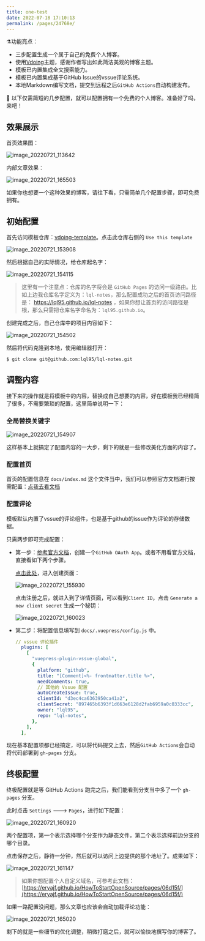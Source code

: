 ```yaml
---
title: one-test
date: 2022-07-18 17:10:13
permalink: /pages/24768e/
---
```



⚗️功能亮点：

- 三步配置生成一个属于自己的免费个人博客。
- 使用[Vdoing](https://github.com/xugaoyi/vuepress-theme-vdoing)主题，感谢作者写出如此简洁美观的博客主题。
- 模板已内置集成全文搜索能力。
- 模板已内置集成基于GitHub Issue的vssue评论系统。
- 本地Markdown编写文档，提交到远程之后`GitHub Actions`自动构建发布。

🦩 以下仅需简短的几步配置，就可以配置拥有一个免费的个人博客。准备好了吗，来吧！

## 效果展示

首页效果图：

![image_20220721_113642](https://cdn.staticaly.com/gh/eryajf/tu/main/img/image_20220721_113642.png)

内部文章效果：

![image_20220721_165503](https://cdn.staticaly.com/gh/eryajf/tu/main/img/image_20220721_165503.png)

如果你也想要一个这种效果的博客，请往下看，只需简单几个配置步骤，即可免费拥有。

## 初始配置

首先访问模板仓库：[vdoing-template](https://github.com/eryajf/vdoing-template)。点击此仓库右侧的 `Use this template`

![image_20220721_153908](https://cdn.staticaly.com/gh/eryajf/tu/main/img/image_20220721_153908.png)

然后根据自己的实际情况，给仓库起名字：

![image_20220721_154115](https://cdn.staticaly.com/gh/eryajf/tu/main/img/image_20220721_154115.png)

> 这里有一个注意点：仓库的名字将会是 `GitHub Pages` 的访问一级路由。比如上边我仓库名字定义为：`lql-notes`，那么配置成功之后的首页访问路径是： https://lql95.github.io/lql-notes  ，如果你想让首页的访问路径是根，那么只需把仓库名字命名为：`lql95.github.io`。

创建完成之后，自己仓库中的项目内容如下：

![image_20220721_154502](https://cdn.staticaly.com/gh/eryajf/tu/main/img/image_20220721_154502.png)

然后将代码克隆到本地，使用编辑器打开：

```sh
$ git clone git@github.com:lql95/lql-notes.git
```

## 调整内容

接下来的操作就是将模板中的内容，替换成自己想要的内容，好在模板我已经精简了很多，不需要繁琐的配置，这里简单说明一下：

### 全局替换关键字

![image_20220721_154907](https://cdn.staticaly.com/gh/eryajf/tu/main/img/image_20220721_154907.png)

这样基本上就搞定了配置内容的一大步，剩下的就是一些修改美化方面的内容了。

### 配置首页

首页的配置信息在 `docs/index.md` 这个文件当中，我们可以参照官方文档进行按需配置：[点我去看文档](https://doc.xugaoyi.com/pages/f14bdb/)

### 配置评论

模板默认内置了vssue的评论组件，也是基于github的issue作为评论的存储数据。

只需两步即可完成配置：

- 第一步：[参考官方文档](https://vssue.js.org/zh/guide/github.html)，创建一个`GitHub OAuth App`。或者不用看官方文档，直接看如下两个步骤。

  [点击此处](https://github.com/settings/applications/new)，进入创建页面：

  ![image_20220721_155930](https://cdn.staticaly.com/gh/eryajf/tu/main/img/image_20220721_155930.png)

  点击注册之后，就进入到了详情页面，可以看到`Client ID`，点击 `Generate a new client secret` 生成一个秘钥：

  ![image_20220721_160023](https://cdn.staticaly.com/gh/eryajf/tu/main/img/image_20220721_160023.png)

- 第二步：将配置信息填写到 `docs/.vuepress/config.js` 中。

  ```yaml
  // vssue 评论插件
    plugins: [
      [
        "vuepress-plugin-vssue-global",
        {
          platform: "github",
          title: "[Comment]<%- frontmatter.title %>",
          needComments: true,
          // 其他的 Vssue 配置
          autoCreateIssue: true,
          clientId: "d3ec4ca6363950ca41a2",
          clientSecret: "897465b6393f1d663e6128d2fab6959a0c0333cc",
          owner: "lql95",
          repo: "lql-notes",
        },
      ],
    ],
  ```

现在基本配置项都已经搞定，可以将代码提交上去，然后`GitHub Actions`会自动将代码部署到 `gh-pages` 分支。

## 终极配置

终极配置就是等 GitHub Actions 跑完之后，我们能看到分支当中多了一个 `gh-pages` 分支。

此时点击 `Settings` ---> `Pages`，进行如下配置：

![image_20220721_160920](https://cdn.staticaly.com/gh/eryajf/tu/main/img/image_20220721_160920.png)

两个配置项，第一个表示选择哪个分支作为静态文件，第二个表示选择前边分支的哪个目录。

点击保存之后，静待一分钟，然后就可以访问上边提供的那个地址了。成果如下：

![image_20220721_161147](https://cdn.staticaly.com/gh/eryajf/tu/main/img/image_20220721_161147.png)

> 如果你想配置个人自定义域名，可参考此文档：[https://eryajf.github.io/HowToStartOpenSource/pages/06d15f/](https://eryajf.github.io/HowToStartOpenSource/pages/06d15f/)

如果一路配置没问题，那么文章也应该会自动加载评论功能：

![image_20220721_165020](https://cdn.staticaly.com/gh/eryajf/tu/main/img/image_20220721_165020.png)

剩下的就是一些细节的优化调整，稍微打磨之后，就可以愉快地撰写你的博客了。